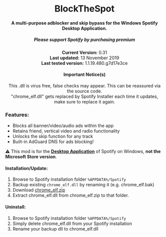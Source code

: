 <center>
  <h1 align="center">BlockTheSpot</h1>
  <h4 align="center">A multi-purpose adblocker and skip bypass for the <strong>Windows</strong> Spotify Desktop Application.</h4>
  <h5 align="center">Please support Spotify by purchasing premium</h5>
  <p align="center">
    <strong>Current Version:</strong> 0.31 <br>
    <strong>Last updated:</strong> 13 November 2019 <br>
    <strong>Last tested version:</strong> 1.1.19.480.g7d17e3ce
  </p>
  <h4 align="center">Important Notice(s)</h4>
  <p align="center">
    This .dll is virus free, false checks may appear. This can be reassured via the source code. <br>
    "chrome_elf.dll" gets replaced by Spotify Installer each time it updates, make sure to replace it again.
  </p>
</center>

### Features:
* Blocks all banner/video/audio ads within the app
* Retains friend, vertical video and radio functionality
* Unlocks the skip function for any track
* Built-in AdGuard DNS for ads blocking!

:warning: This mod is for the [**Desktop Application**](https://www.spotify.com/download/windows/) of Spotify on Windows, **not the Microsoft Store version**.

#### Installation/Update:
1. Browse to Spotify installation folder `%APPDATA%/Spotify`
2. Backup existing `chrome_elf.dll` by renaming it (e.g. chrome_elf.bak)
3. Download [chrome_elf.zip](chrome_elf.zip)
4. Extract chrome_elf.dll from chrome_elf.zip to that folder. 

#### Uninstall:
1. Browse to Spotify installation folder `%APPDATA%/Spotify` 
2. Simply delete chrome_elf.dll from your Spotify installation
3. Rename your backup dll to chrome_elf.dll
